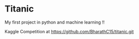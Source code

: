 # Titanic
My first project in python and machine learning !!

Kaggle Competition at https://github.com/BharathC15/titanic.git
